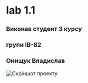 # lab 1.1
### Виконав студент 3 курсу
### групи ІВ-82
### Онищук Владислав

![Скріншот проекту](https://github.com/hmarochos/MobDev/blob/main/screenshots/1.PNG)
